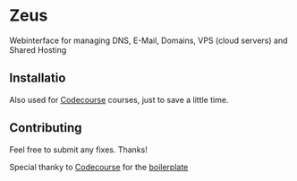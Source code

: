 # Zeus
Webinterface for managing DNS, E-Mail, Domains, VPS (cloud servers) and Shared Hosting

## Installatio
Also used for [Codecourse](https://www.codecourse.com) courses, just to save a little time.

## Contributing
Feel free to submit any fixes. 
Thanks!

Special thanky to [Codecourse](https://codecourse.com) for the [boilerplate](https://github.com/codecourse/slender)